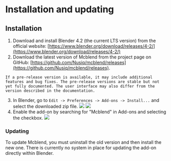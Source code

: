 # Installation and updating

## Installation
1. Download and install Blender 4.2 (the current LTS version) from the official website: [https://www.blender.org/download/releases/4-2/](https://www.blender.org/download/releases/4-2/)
2. Download the latest version of Mcblend from the project page on GitHub: [https://github.com/Nusiq/mcblend/releases](https://github.com/Nusiq/mcblend/releases).
  ```{note}
  If a pre-release version is available, it may include additional features and bug fixes. The pre-release versions are stable but not yet fully documented. The user interface may also differ from the version described in the documentation.
  ```
3. In Blender, go to `Edit -> Preferences -> Add-ons -> Install...` and select the downloaded zip file.
![](/img/overview/blender_addons.png)
![](/img/overview/blender_addons_filechooser.png)
5. Enable the add-on by searching for "Mcblend" in Add-ons and selecting the checkbox.
![](/img/overview/blender_addons_checkbox.png)

### Updating
To update Mcblend, you must uninstall the old version and then install the new one. There is currently no system in place for updating the add-on directly within Blender.